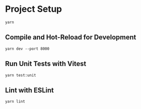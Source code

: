 # Project Setup

`yarn`

## Compile and Hot-Reload for Development

`yarn dev --port 8000`

## Run Unit Tests with Vitest

`yarn test:unit`

## Lint with ESLint

`yarn lint`